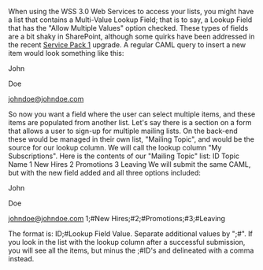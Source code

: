 
When using the WSS 3.0 Web Services to access your lists, you might have a list that contains a Multi-Value Lookup Field; that is to say, a Lookup Field that has the "Allow Multiple Values" option checked. These types of fields are a bit shaky in SharePoint, although some quirks have been addressed in the recent [Service Pack 1](http://www.microsoft.com/downloads/details.aspx?FamilyId=4191A531-A2E9-45E4-B71E-5B0B17108BD2&displaylang=en) upgrade. A regular CAML query to insert a new item would look something like this:

<Method ID="1" Cmd="New"> 

<Field Name="FirstName">John</Field>

<Field Name="LastName">Doe</Field> 

<Field Name="Email">johndoe@johndoe.com</Field>

</Method> 

So now you want a field where the user can select multiple items, and these items are populated from another list. Let's say there is a section on a form that allows a user to sign-up for multiple mailing lists. On the back-end these would be managed in their own list, "Mailing Topic", and would be the source for our lookup column. We will call the lookup column "My Subscriptions". Here is the contents of our "Mailing Topic" list: ID Topic Name 1 New Hires 2 Promotions 3 Leaving We will submit the same CAML, but with the new field added and all three options included: 

<Method ID="1" Cmd="New">

<Field Name="FirstName">John</Field> 

<Field Name="LastName">Doe</Field>

<Field Name="Email">johndoe@johndoe.com</Field> <Field Name="MySubscriptions"> 1;#New Hires;#2;#Promotions;#3;#Leaving </Field>

</Method> 

The format is: ID;#Lookup Field Value. Separate additional values by ";#". If you look in the list with the lookup column after a successful submission, you will see all the items, but minus the ;#ID's and delineated with a comma instead.
